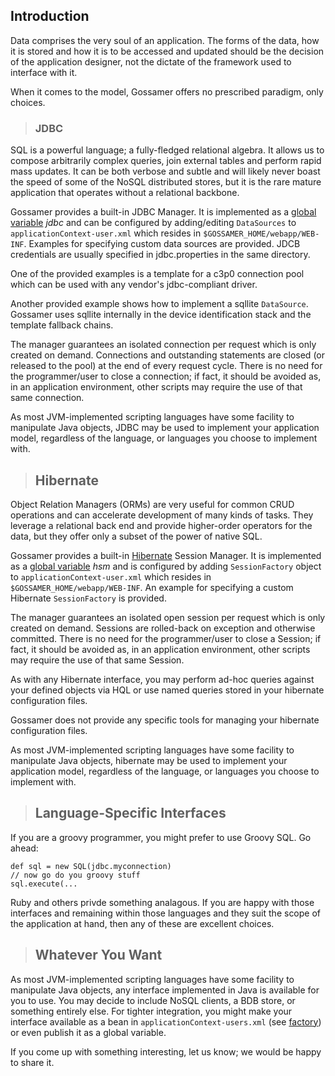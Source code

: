 ## Introduction ##

Data comprises the very soul of an application.  The forms of the data, how it is stored and how it is to be accessed and updated should be the decision of the application designer, not the dictate of the framework used to interface with it.

When it comes to the model, Gossamer offers no prescribed paradigm, only choices.



> ### JDBC ###
SQL is a powerful language; a fully-fledged relational algebra.  It allows us to compose arbitrarily complex queries, join external tables and perform rapid mass updates.  It can be both verbose and subtle and will likely never boast the speed of some of the NoSQL distributed stores, but it is the rare mature application that operates without a relational backbone.

Gossamer provides a built-in JDBC Manager. It is implemented as a [global variable](Globals.md) _jdbc_ and can be configured by adding/editing `DataSources` to `applicationContext-user.xml` which resides in `$GOSSAMER_HOME/webapp/WEB-INF`. Examples for specifying custom data sources are provided.  JDCB credentials are usually specified in jdbc.properties in the same directory.

One of the provided examples is a template for a c3p0 connection pool which can be used with any vendor's jdbc-compliant driver.

Another provided example shows how to implement a sqllite `DataSource`.  Gossamer uses sqllite internally in the device identification stack and the template fallback chains.

The manager guarantees an isolated connection per request which is only created on demand. Connections and outstanding statements are closed (or released to the pool) at the end of every request cycle. There is no need for the programmer/user to close a connection; if fact, it should be avoided as, in an application environment, other scripts may require the use of that same connection.

As most JVM-implemented scripting languages have some facility to manipulate Java objects, JDBC may be used to implement your application model, regardless of the language, or languages you choose to implement with.

> ## Hibernate ##
Object Relation Managers (ORMs) are very useful for common CRUD operations and can accelerate development of many kinds of tasks. They leverage a relational back end and provide higher-order operators for the data, but they offer only a subset of the power of native SQL.

Gossamer provides a built-in [Hibernate](http://www.hibernate.org/) Session Manager. It is implemented as a [global variable](Globals.md) _hsm_ and is  configured by adding `SessionFactory` object to `applicationContext-user.xml` which resides in `$GOSSAMER_HOME/webapp/WEB-INF`.  An example for specifying a custom Hibernate `SessionFactory` is provided.

The manager guarantees an isolated open session per request which is only created on demand. Sessions are rolled-back on exception and otherwise committed.  There is no need for the programmer/user to close a Session; if fact, it should be avoided as, in an application environment, other scripts may require the use of that same Session.

As with any Hibernate interface, you may perform ad-hoc queries against your defined objects via HQL or use named queries stored in your hibernate configuration files.

Gossamer does not provide any specific tools for managing your hibernate configuration files.

As most JVM-implemented scripting languages have some facility to manipulate Java objects, hibernate may be used to implement your application model, regardless of the language, or languages you choose to implement with.

> ## Language-Specific Interfaces ##
If you are a groovy programmer, you might prefer to use Groovy SQL. Go ahead:
```
def sql = new SQL(jdbc.myconnection)
// now go do you groovy stuff
sql.execute(...
```
Ruby and others privde something analagous.  If you are happy with those interfaces and remaining within those languages and they suit the scope of the application at hand, then any of these are excellent choices.
> ## Whatever You Want ##
As most JVM-implemented scripting languages have some facility to manipulate Java objects, any interface implemented in Java is available for you to use.  You may decide to include NoSQL clients, a BDB store, or something entirely else. For tighter integration, you might make your interface available as a bean in `applicationContext-users.xml` (see [factory](Globals#Factory.md)) or even publish it as a global variable.

If you come up with something interesting, let us know; we would be happy to share it.